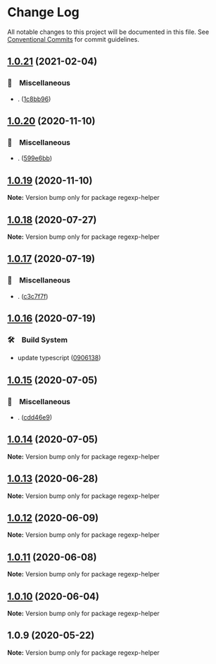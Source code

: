 # Change Log

All notable changes to this project will be documented in this file.
See [Conventional Commits](https://conventionalcommits.org) for commit guidelines.

## [1.0.21](https://github.com/bluelovers/ws-regexp/compare/regexp-helper@1.0.20...regexp-helper@1.0.21) (2021-02-04)


### 🔖　Miscellaneous

* . ([1c8bb96](https://github.com/bluelovers/ws-regexp/commit/1c8bb96673f0b28fea3d489b16f190d651b3e8e3))





## [1.0.20](https://github.com/bluelovers/ws-regexp/compare/regexp-helper@1.0.19...regexp-helper@1.0.20) (2020-11-10)


### 🔖　Miscellaneous

* . ([599e6bb](https://github.com/bluelovers/ws-regexp/commit/599e6bb14bb2694b92edc63b005f682e13474697))





## [1.0.19](https://github.com/bluelovers/ws-regexp/compare/regexp-helper@1.0.18...regexp-helper@1.0.19) (2020-11-10)

**Note:** Version bump only for package regexp-helper





## [1.0.18](https://github.com/bluelovers/ws-regexp/compare/regexp-helper@1.0.17...regexp-helper@1.0.18) (2020-07-27)

**Note:** Version bump only for package regexp-helper





## [1.0.17](https://github.com/bluelovers/ws-regexp/compare/regexp-helper@1.0.16...regexp-helper@1.0.17) (2020-07-19)


### 🔖　Miscellaneous

* . ([c3c7f7f](https://github.com/bluelovers/ws-regexp/commit/c3c7f7fc30adc9cd3fc116cc5cf11a0cc0911e16))





## [1.0.16](https://github.com/bluelovers/ws-regexp/compare/regexp-helper@1.0.15...regexp-helper@1.0.16) (2020-07-19)


### 🛠　Build System

* update typescript ([0906138](https://github.com/bluelovers/ws-regexp/commit/09061382af8b98173cadd92adf736d744c74575d))





## [1.0.15](https://github.com/bluelovers/ws-regexp/compare/regexp-helper@1.0.14...regexp-helper@1.0.15) (2020-07-05)


### 🔖　Miscellaneous

* . ([cdd46e9](https://github.com/bluelovers/ws-regexp/commit/cdd46e9c06c49e19a6912962aef6be1716056cc0))





## [1.0.14](https://github.com/bluelovers/ws-regexp/compare/regexp-helper@1.0.13...regexp-helper@1.0.14) (2020-07-05)

**Note:** Version bump only for package regexp-helper





## [1.0.13](https://github.com/bluelovers/ws-regexp/compare/regexp-helper@1.0.12...regexp-helper@1.0.13) (2020-06-28)

**Note:** Version bump only for package regexp-helper





## [1.0.12](https://github.com/bluelovers/ws-regexp/compare/regexp-helper@1.0.11...regexp-helper@1.0.12) (2020-06-09)

**Note:** Version bump only for package regexp-helper





## [1.0.11](https://github.com/bluelovers/ws-regexp/compare/regexp-helper@1.0.10...regexp-helper@1.0.11) (2020-06-08)

**Note:** Version bump only for package regexp-helper





## [1.0.10](https://github.com/bluelovers/ws-regexp/compare/regexp-helper@1.0.9...regexp-helper@1.0.10) (2020-06-04)

**Note:** Version bump only for package regexp-helper





## 1.0.9 (2020-05-22)

**Note:** Version bump only for package regexp-helper
